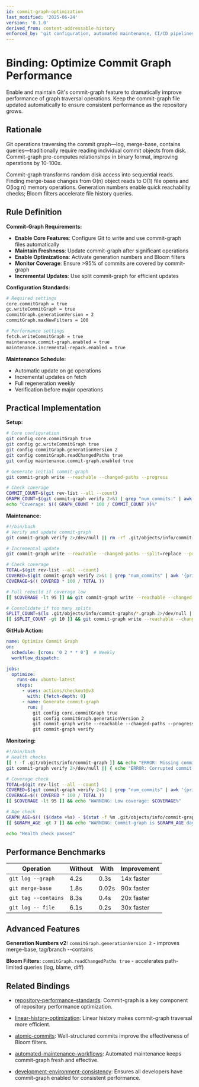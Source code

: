 ```yaml
---
id: commit-graph-optimization
last_modified: '2025-06-24'
version: '0.1.0'
derived_from: content-addressable-history
enforced_by: 'git configuration, automated maintenance, CI/CD pipelines'
---
```

# Binding: Optimize Commit Graph Performance

Enable and maintain Git's commit-graph feature to dramatically improve performance of graph traversal operations. Keep the commit-graph file updated automatically to ensure consistent performance as the repository grows.

## Rationale

Git operations traversing the commit graph—log, merge-base, contains queries—traditionally require reading individual commit objects from disk. Commit-graph pre-computes relationships in binary format, improving operations by 10-100x.

Commit-graph transforms random disk access into sequential reads. Finding merge-base changes from O(n) object reads to O(1) file opens and O(log n) memory operations. Generation numbers enable quick reachability checks; Bloom filters accelerate file history queries.

## Rule Definition

**Commit-Graph Requirements:**

- **Enable Core Features**: Configure Git to write and use commit-graph files automatically
- **Maintain Freshness**: Update commit-graph after significant operations
- **Enable Optimizations**: Activate generation numbers and Bloom filters
- **Monitor Coverage**: Ensure >95% of commits are covered by commit-graph
- **Incremental Updates**: Use split commit-graph for efficient updates

**Configuration Standards:**
```bash
# Required settings
core.commitGraph = true
gc.writeCommitGraph = true
commitGraph.generationVersion = 2
commitGraph.maxNewFilters = 100

# Performance settings
fetch.writeCommitGraph = true
maintenance.commit-graph.enabled = true
maintenance.incremental-repack.enabled = true
```

**Maintenance Schedule:**
- Automatic update on gc operations
- Incremental updates on fetch
- Full regeneration weekly
- Verification before major operations

## Practical Implementation

**Setup:**

```bash
# Core configuration
git config core.commitGraph true
git config gc.writeCommitGraph true
git config commitGraph.generationVersion 2
git config commitGraph.readChangedPaths true
git config maintenance.commit-graph.enabled true

# Generate initial commit-graph
git commit-graph write --reachable --changed-paths --progress

# Check coverage
COMMIT_COUNT=$(git rev-list --all --count)
GRAPH_COUNT=$(git commit-graph verify 2>&1 | grep "num_commits:" | awk '{print $2}')
echo "Coverage: $(( GRAPH_COUNT * 100 / COMMIT_COUNT ))%"
```

**Maintenance:**

```bash
#!/bin/bash
# Verify and update commit-graph
git commit-graph verify 2>/dev/null || rm -rf .git/objects/info/commit-graph*

# Incremental update
git commit-graph write --reachable --changed-paths --split=replace --progress

# Check coverage
TOTAL=$(git rev-list --all --count)
COVERED=$(git commit-graph verify 2>&1 | grep "num_commits" | awk '{print $2}')
COVERAGE=$(( COVERED * 100 / TOTAL ))

# Full rebuild if coverage low
[[ $COVERAGE -lt 95 ]] && git commit-graph write --reachable --changed-paths --progress

# Consolidate if too many splits
SPLIT_COUNT=$(ls .git/objects/info/commit-graphs/*.graph 2>/dev/null | wc -l)
[[ $SPLIT_COUNT -gt 10 ]] && git commit-graph write --reachable --changed-paths --split=replace
```

**GitHub Action:**

```yaml
name: Optimize Commit Graph
on:
  schedule: [cron: '0 2 * * 0']  # Weekly
  workflow_dispatch:

jobs:
  optimize:
    runs-on: ubuntu-latest
    steps:
      - uses: actions/checkout@v3
        with: {fetch-depth: 0}
      - name: Generate commit-graph
        run: |
          git config core.commitGraph true
          git config commitGraph.generationVersion 2
          git commit-graph write --reachable --changed-paths --progress
          git commit-graph verify
```

**Monitoring:**

```bash
#!/bin/bash
# Health checks
[[ ! -f .git/objects/info/commit-graph ]] && echo "ERROR: Missing commit-graph" && exit 1
git commit-graph verify 2>/dev/null || { echo "ERROR: Corrupted commit-graph"; exit 1; }

# Coverage check
TOTAL=$(git rev-list --all --count)
COVERED=$(git commit-graph verify 2>&1 | grep "num_commits" | awk '{print $2}')
COVERAGE=$(( COVERED * 100 / TOTAL ))
[[ $COVERAGE -lt 95 ]] && echo "WARNING: Low coverage: $COVERAGE%"

# Age check
GRAPH_AGE=$(( ($(date +%s) - $(stat -f %m .git/objects/info/commit-graph)) / 86400 ))
[[ $GRAPH_AGE -gt 7 ]] && echo "WARNING: Commit-graph is $GRAPH_AGE days old"

echo "Health check passed"
```

## Performance Benchmarks

| Operation | Without | With | Improvement |
|---|---|---|---|
| `git log --graph` | 4.2s | 0.3s | 14x faster |
| `git merge-base` | 1.8s | 0.02s | 90x faster |
| `git tag --contains` | 8.3s | 0.4s | 20x faster |
| `git log -- file` | 6.1s | 0.2s | 30x faster |

## Advanced Features

**Generation Numbers v2:** `commitGraph.generationVersion 2` - improves merge-base, tag/branch --contains

**Bloom Filters:** `commitGraph.readChangedPaths true` - accelerates path-limited queries (log, blame, diff)

## Related Bindings

- [repository-performance-standards](./repository-performance-standards.md): Commit-graph is a key component of repository performance optimization.

- [linear-history-optimization](./linear-history-optimization.md): Linear history makes commit-graph traversal more efficient.

- [atomic-commits](./atomic-commits.md): Well-structured commits improve the effectiveness of Bloom filters.

- [automated-maintenance-workflows](../../../core/automated-quality-gates.md): Automated maintenance keeps commit-graph fresh and effective.

- [development-environment-consistency](../../../core/development-environment-consistency.md): Ensures all developers have commit-graph enabled for consistent performance.
